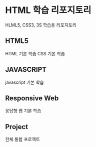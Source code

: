 # HTML  학습 리포지토리
HLML5, CSS3, 3S 학습용 리포지토리

## HTML5
HTML 기본 학습
CSS 기본 학습

## JAVASCRIPT
javascript 기본 학습

## Responsive Web
응답형 웹 기본 학습

## Project
전체 통합 프로젝트
